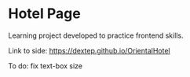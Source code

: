 # Hotel Page

Learning project developed to practice frontend skills.

Link to side: https://dextep.github.io/OrientalHotel

To do:
fix text-box size
